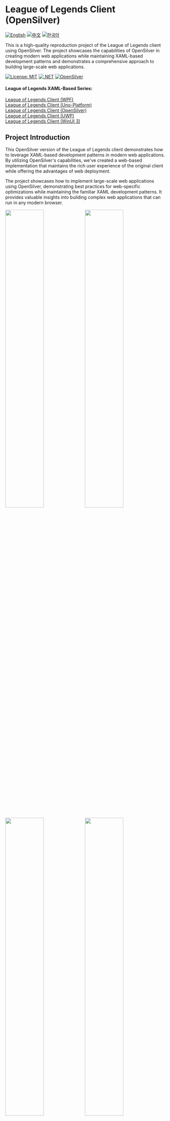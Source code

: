 # League of Legends Client (OpenSilver)

[![English](https://img.shields.io/badge/docs-English-blue.svg)](README.md) [![中文](https://img.shields.io/badge/docs-中文-red.svg)](README.zh-CN.md) [![한국어](https://img.shields.io/badge/docs-한국어-green.svg)](README.ko.md)

This is a high-quality reproduction project of the League of Legends client using OpenSilver. The project showcases the capabilities of OpenSilver in creating modern web applications while maintaining XAML-based development patterns and demonstrates a comprehensive approach to building large-scale web applications.

[![License: MIT](https://img.shields.io/badge/License-MIT-yellow.svg)](https://opensource.org/licenses/MIT)
[![.NET](https://img.shields.io/badge/.NET-8.0-blue.svg)](https://dotnet.microsoft.com/download)
[![OpenSilver](https://img.shields.io/badge/OpenSilver-2.0-purple.svg)](https://opensilver.net)

#### League of Legends XAML-Based Series:
[League of Legends Client (WPF)](https://github.com/jamesnetgroup/leagueoflegends-wpf)  
[League of Legends Client (Uno-Platform)](https://github.com/jamesnetgroup/leagueoflegends-uno)  
[League of Legends Client (OpenSilver)](https://github.com/jamesnetgroup/leagueoflegends-opensilver)  
[League of Legends Client (UWP)](https://github.com/JamesnetGroup/leagueoflegends-uwp)  
[League of Legends Client (WinUI 3)](https://github.com/jamesnetgroup/leagueoflegends-winui3)

## Project Introduction

This OpenSilver version of the League of Legends client demonstrates how to leverage XAML-based development patterns in modern web applications. By utilizing OpenSilver's capabilities, we've created a web-based implementation that maintains the rich user experience of the original client while offering the advantages of web deployment.

The project showcases how to implement large-scale web applications using OpenSilver, demonstrating best practices for web-specific optimizations while maintaining the familiar XAML development patterns. It provides valuable insights into building complex web applications that can run in any modern browser.


<img src="https://github.com/user-attachments/assets/3bc0d881-577e-4aa2-8802-698169d701a5" width="49%"/>
<img src="https://github.com/user-attachments/assets/d3b13869-d0f8-457d-90d9-5a637c500b4a" width="49%"/>
<img src="https://github.com/user-attachments/assets/45920f83-41b9-4924-8e92-86123d15a2a4" width="49%"/>
<img src="https://github.com/user-attachments/assets/4e41c4af-1a98-48b0-9c44-05ac48f0430e" width="49%"/>
<img src="https://github.com/user-attachments/assets/78415f9d-732c-4940-881c-beed7a6e9620" width="49%"/>
<img src="https://github.com/user-attachments/assets/b376f4ed-4ffd-4528-b1cc-6b0483f442e1" width="49%"/>
<img src="https://github.com/user-attachments/assets/3bc0d881-577e-4aa2-8802-698169d701a5" width="49%"/>
<img src="https://github.com/user-attachments/assets/0cedb504-2f27-43b8-87ed-34e85f1d7b83" width="49%"/>
<img src="https://github.com/user-attachments/assets/f5e80933-9d18-47c1-81c6-eb55a680972a" width="49%"/>
<img src="https://github.com/user-attachments/assets/d8aa51d5-c6e1-4a9a-95f8-e20a7c6f9f91" width="49%"/>
<img src="https://github.com/user-attachments/assets/c2cc6c22-8345-4333-83a2-61ab08883652" width="49%"/>
<img src="https://github.com/user-attachments/assets/fd6aa0ca-14c1-4446-b6cb-2617bc15b373" width="49%"/>
<img src="https://github.com/user-attachments/assets/be84fe63-4fb5-4a6c-a537-9907b88e648b" width="49%"/>
<img src="https://github.com/user-attachments/assets/24db2d8b-b839-42b2-be8a-2fc6266dad77" width="49%"/>
<img src="https://github.com/user-attachments/assets/642ccf0d-f2df-4adc-bb87-b1246cbda0b7" width="49%"/>
<img src="https://github.com/user-attachments/assets/bece2bfd-1bb9-436e-b928-929d3706398c" width="49%"/>


## Core Technology Stack
- [x] **Jamesnet.Core**: Cross-platform core library based on .NET Standard 2.0
- [x] **Jamesnet.OpenSilver**: Web-optimized UI framework for OpenSilver applications

These libraries have been specifically adapted for OpenSilver while maintaining compatibility with other XAML-based platforms in our series.

## Key Features and Implementations

1. **Web-Optimized Architecture**
   - [x] Browser-friendly modular design
   - [x] Web-specific performance optimizations
   - [x] Progressive loading patterns

2. **Advanced OpenSilver Techniques**
   - [x] Web-specific CustomControls implementation
   - [x] Browser-based state management
   - [x] Web-optimized resource management

3. **Performance Optimization**
   - [x] Browser memory optimization
   - [x] Web-specific async patterns
   - [x] Network-aware resource loading

4. **UI/UX Design**
   - [x] Web-compatible animations
   - [x] Browser-optimized rendering
   - [x] Responsive layout system

5. **Framework Design**
   - [x] Web-specific event system
   - [x] Browser state management
   - [x] Cross-browser compatibility

## Technology Stack
- .NET 8.0
- OpenSilver 2.0
- Jamesnet.Core
- Jamesnet.OpenSilver

## Getting Started
### Prerequisites
- Visual Studio 2022 or later
- .NET 8.0 SDK
- OpenSilver SDK
- Node.js and npm

### Installation and Execution
#### 1. Clone the repository:
```bash
git clone https://github.com/jamesnetgroup/leagueoflegends-opensilver.git
```

#### 2. Build and Run
- Open the solution in Visual Studio 2022
- Restore NuGet packages
- Build the solution
- Run using your preferred web browser

## Learning Opportunities
This project offers valuable insights for OpenSilver developers:
1. **Web Application Architecture**: Learn modern web application design patterns
2. **Browser Optimization**: Understand web-specific performance considerations
3. **XAML for Web**: Master XAML-based development for web applications
4. **Cross-Browser Compatibility**: Learn techniques for ensuring consistent behavior
5. **Web Resource Management**: Understand efficient resource loading patterns

## Contributing
We welcome contributions to the League of Legends Client (OpenSilver) project! Feel free to submit issues, create pull requests, or suggest improvements.

## License
This project is licensed under the MIT License - see the [LICENSE](LICENSE) file for details.

## Contact
- Website: https://jamesnet.dev
- Email: james@jamesnet.dev, vickyqu115@hotmail.com

Experience the power of OpenSilver in creating modern web applications with this League of Legends client recreation!
